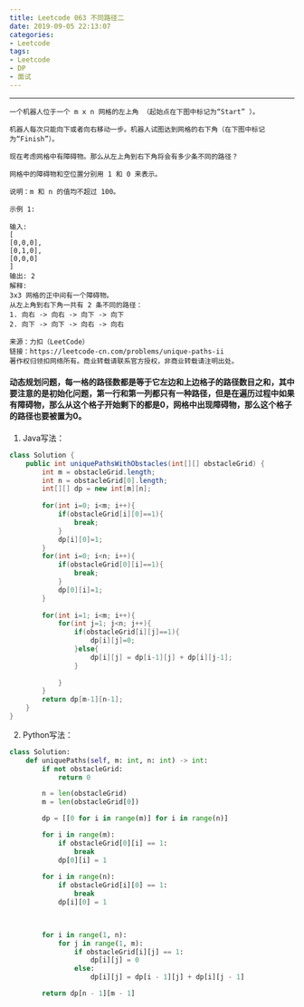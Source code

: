 ```yaml
---
title: Leetcode 063 不同路径二
date: 2019-09-05 22:13:07
categories:
- Leetcode
tags:
- Leetcode
- DP
- 面试
---
```


---
    一个机器人位于一个 m x n 网格的左上角 （起始点在下图中标记为“Start” ）。

    机器人每次只能向下或者向右移动一步。机器人试图达到网格的右下角（在下图中标记为“Finish”）。

    现在考虑网格中有障碍物。那么从左上角到右下角将会有多少条不同的路径？

    网格中的障碍物和空位置分别用 1 和 0 来表示。

    说明：m 和 n 的值均不超过 100。

    示例 1:

    输入:
    [
    [0,0,0],
    [0,1,0],
    [0,0,0]
    ]
    输出: 2
    解释:
    3x3 网格的正中间有一个障碍物。
    从左上角到右下角一共有 2 条不同的路径：
    1. 向右 -> 向右 -> 向下 -> 向下
    2. 向下 -> 向下 -> 向右 -> 向右

    来源：力扣（LeetCode）
    链接：https://leetcode-cn.com/problems/unique-paths-ii
    著作权归领扣网络所有。商业转载请联系官方授权，非商业转载请注明出处。


#### 动态规划问题，每一格的路径数都是等于它左边和上边格子的路径数目之和，其中要注意的是初始化问题，第一行和第一列都只有一种路径，但是在遍历过程中如果有障碍物，那么从这个格子开始剩下的都是0，网格中出现障碍物，那么这个格子的路径也要被置为0。


1. Java写法：
```java
class Solution {
    public int uniquePathsWithObstacles(int[][] obstacleGrid) {
        int m = obstacleGrid.length;
        int n = obstacleGrid[0].length;
        int[][] dp = new int[m][n];
        
        for(int i=0; i<m; i++){
            if(obstacleGrid[i][0]==1){
                break;
            }
            dp[i][0]=1;
        }
        for(int i=0; i<n; i++){
            if(obstacleGrid[0][i]==1){
                break;
            }
            dp[0][i]=1;
        }
        
        for(int i=1; i<m; i++){
            for(int j=1; j<n; j++){
                if(obstacleGrid[i][j]==1){
                    dp[i][j]=0;
                }else{
                    dp[i][j] = dp[i-1][j] + dp[i][j-1];
                }
                
            }
        }
        return dp[m-1][n-1];
    }
}
```

2. Python写法：
```python
class Solution:
    def uniquePaths(self, m: int, n: int) -> int:
        if not obstacleGrid:
            return 0

        n = len(obstacleGrid)
        m = len(obstacleGrid[0])

        dp = [[0 for i in range(m)] for i in range(n)]

        for i in range(m):
            if obstacleGrid[0][i] == 1:
                break
            dp[0][i] = 1
            
        for i in range(n):
            if obstacleGrid[i][0] == 1:
                break
            dp[i][0] = 1

        

        for i in range(1, n):
            for j in range(1, m):
                if obstacleGrid[i][j] == 1:
                    dp[i][j] = 0
                else:
                    dp[i][j] = dp[i - 1][j] + dp[i][j - 1]

        return dp[n - 1][m - 1]
```   

